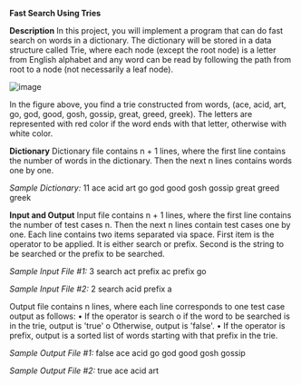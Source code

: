 **Fast Search Using Tries**

**Description**
In this project, you will implement a program that can do fast search on words in a dictionary. The dictionary will be stored in a data structure called Trie, where each node (except the root node) is a letter from English alphabet and any word can be read by following the path from root to a node (not necessarily a leaf node).

![image](https://github.com/OmerEmreBozkurt/fast-search-using-tries-EmreBozkurt/assets/94068773/0024c2b0-259e-4199-ab9e-720c1b3cc520)

In the figure above, you find a trie constructed from words, (ace, acid, art, go, god, good, gosh, gossip, great, greed, greek). The letters are represented with red color if the word ends with that letter, otherwise with white color.

**Dictionary**
Dictionary file contains n + 1 lines, where the first line contains the number of words in the dictionary. Then the next n lines contains words one by one.

_Sample Dictionary:_
11
ace
acid
art
go
god
good
gosh
gossip
great
greed
greek 

**Input and Output**
Input file contains n + 1 lines, where the first line contains the number of test cases n. Then the next n lines contain test cases one by one. Each line contains two items separated via space. First item is the operator to be applied. It is either search or prefix. Second is the string to be searched or the prefix to be searched.

_Sample Input File #1:_
3
search act
prefix ac
prefix go

_Sample Input File #2:_
2
search acid
prefix a

Output file contains n lines, where each line corresponds to one test case output as follows:
•	If the operator is search
o	if the word to be searched is in the trie, output is 'true' 
o	Otherwise, output is 'false'. 
•	If the operator is prefix, output is a sorted list of words starting with that prefix in the trie.

_Sample Output File #1:_
false
ace acid
go god good gosh gossip

_Sample Output File #2:_
true
ace acid art 
